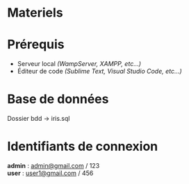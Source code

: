 # Materiels

# Prérequis
<ul>
  <li>Serveur local <i>(WampServer, XAMPP, etc...)</i></li>
  <li>Éditeur de code <i>(Sublime Text, Visual Studio Code, etc...)</i></li>
</ul>

# Base de données
Dossier bdd -> iris.sql

# Identifiants de connexion
<b>admin</b> : admin@gmail.com / 123<br>
<b>user</b> : user1@gmail.com / 456
